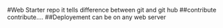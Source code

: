 #Web Starter repo
it tells difference between git and git hub
##contribute
contribute....
##Deployement
can be on any web server

